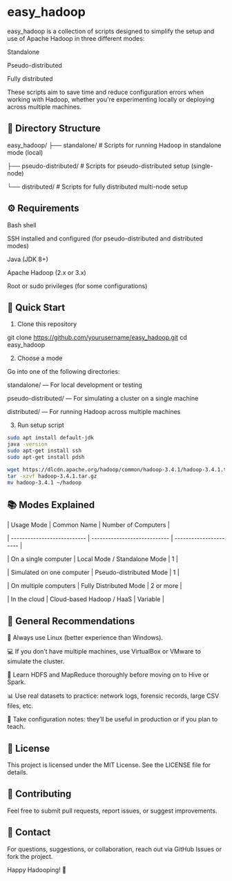 # easy_hadoop

easy_hadoop is a collection of scripts designed to simplify the setup and use of Apache Hadoop in three different modes:

Standalone

Pseudo-distributed

Fully distributed

These scripts aim to save time and reduce configuration errors when working with Hadoop, whether you're experimenting locally or deploying across multiple machines.

## 📁 Directory Structure

easy_hadoop/
├── standalone/         # Scripts for running Hadoop in standalone mode (local)

├── pseudo-distributed/ # Scripts for pseudo-distributed setup (single-node)

└── distributed/        # Scripts for fully distributed multi-node setup

## ⚙️ Requirements

Bash shell

SSH installed and configured (for pseudo-distributed and distributed modes)

Java (JDK 8+)

Apache Hadoop (2.x or 3.x)

Root or sudo privileges (for some configurations)

## 🚀 Quick Start

1. Clone this repository

git clone https://github.com/yourusername/easy_hadoop.git
cd easy_hadoop

2. Choose a mode

Go into one of the following directories:

standalone/ — For local development or testing

pseudo-distributed/ — For simulating a cluster on a single machine

distributed/ — For running Hadoop across multiple machines

3. Run setup script

```bash
sudo apt install default-jdk
java -version
sudo apt-get install ssh
sudo apt-get install pdsh

wget https://dlcdn.apache.org/hadoop/common/hadoop-3.4.1/hadoop-3.4.1.tar.gz
tar -xzvf hadoop-3.4.1.tar.gz
mv hadoop-3.4.1 ~/hadoop

```
## 📚 Modes Explained

| Usage Mode                  | Common Name                  | Number of Computers    |

| --------------------------- | ---------------------------- | ---------------------- |

| On a single computer        | Local Mode / Standalone Mode | 1                      |

| Simulated on one computer   | Pseudo-distributed Mode      | 1                      |

| On multiple computers       | Fully Distributed Mode       | 2 or more              |

| In the cloud                | Cloud-based Hadoop / HaaS    | Variable               |

## 🔁 General Recommendations  

🐧 Always use Linux (better experience than Windows).  

💻 If you don’t have multiple machines, use VirtualBox or VMware to simulate the cluster.  

🧠 Learn HDFS and MapReduce thoroughly before moving on to Hive or Spark.  

📊 Use real datasets to practice: network logs, forensic records, large CSV files, etc.  

📘 Take configuration notes: they’ll be useful in production or if you plan to teach.


## 📄 License

This project is licensed under the MIT License. See the LICENSE file for details.

## 🙌 Contributing

Feel free to submit pull requests, report issues, or suggest improvements.

## 📢 Contact

For questions, suggestions, or collaboration, reach out via GitHub Issues or fork the project.

Happy Hadooping! 🐘